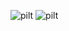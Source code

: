 ![pilt](https://github.com/user-attachments/assets/d934a0d6-2121-405d-834a-cd44c39f9c3c)
![pilt](https://github.com/user-attachments/assets/baf289af-a94a-4e35-b5b5-e6572821d7dc)
